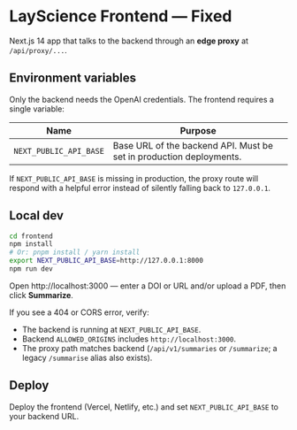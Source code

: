 
# LayScience Frontend — Fixed

Next.js 14 app that talks to the backend through an **edge proxy** at `/api/proxy/...`.

## Environment variables

Only the backend needs the OpenAI credentials. The frontend requires a single variable:

| Name | Purpose |
| --- | --- |
| `NEXT_PUBLIC_API_BASE` | Base URL of the backend API. Must be set in production deployments. |

If `NEXT_PUBLIC_API_BASE` is missing in production, the proxy route will respond with a helpful error instead of silently falling back to `127.0.0.1`.

## Local dev

```bash
cd frontend
npm install
# Or: pnpm install / yarn install
export NEXT_PUBLIC_API_BASE=http://127.0.0.1:8000
npm run dev
```

Open http://localhost:3000 — enter a DOI or URL and/or upload a PDF, then click **Summarize**.

If you see a 404 or CORS error, verify:

- The backend is running at `NEXT_PUBLIC_API_BASE`.
- Backend `ALLOWED_ORIGINS` includes `http://localhost:3000`.
- The proxy path matches backend (`/api/v1/summaries` or `/summarize`; a legacy `/summarise` alias also exists).

## Deploy

Deploy the frontend (Vercel, Netlify, etc.) and set `NEXT_PUBLIC_API_BASE` to your backend URL.
